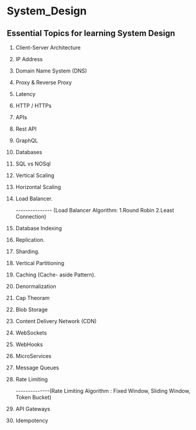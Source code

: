 # System_Design
## Essential Topics for learning System Design
1. Client-Server Architecture 
2. IP Address
3. Domain Name System (DNS)
4. Proxy & Reverse Proxy
5. Latency

6. HTTP / HTTPs
7. APIs 
8. Rest API
9. GraphQL
10. Databases

11. SQL vs NOSql
12. Vertical Scaling
13. Horizontal Scaling
14. Load Balancer.

    --------------- (Load Balancer Algorithm: 1.Round Robin 2.Least Connection)
15. Database Indexing

16. Replication.
17. Sharding.
18. Vertical Partitioning
19. Caching (Cache- aside Pattern).
20. Denormalization

21. Cap Theoram
22. Blob Storage
23. Content Delivery Network (CDN)
24. WebSockets
25. WebHooks 

26. MicroServices
27. Message Queues
28. Rate Limiting

    --------------(Rate Limiting Algorithm : Fixed Window, Sliding Window, Token Bucket)
29. API Gateways
30. Idempotency     


